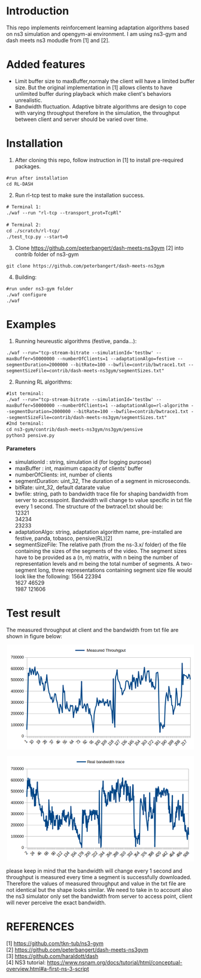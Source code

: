 Introduction
============
This repo implements reinforcement learning adaptation algorithms based on ns3 simulation and opengym-ai environment. I am using ns3-gym and dash meets ns3 modudle from [1] and [2].  

Added features
============
- Limit buffer size to maxBuffer,normaly the client will have a limited buffer size. But the original implementation in [1] allows clients to have unlimited buffer during playback which make client's behaviors unrealistic.
- Bandwidth fluctuation. Adaptive bitrate algorithms are design to cope with varying throughput therefore in the simulation, the throughput between client and server should be varied over time. 


Installation
============
1. After cloning this repo, follow instruction in [1] to install pre-required packages.
```
#run after installation
cd RL-DASH
```
2. Run rl-tcp test to make sure the installation success.
```
# Terminal 1:
./waf --run "rl-tcp --transport_prot=TcpRl"

# Terminal 2:
cd ./scratch/rl-tcp/
./test_tcp.py --start=0
```
3. Clone https://github.com/peterbangert/dash-meets-ns3gym [2] into contrib folder of ns3-gym
```
git clone https://github.com/peterbangert/dash-meets-ns3gym
```
4. Building:
```
#run under ns3-gym folder
./waf configure
./waf 
```

Examples
========
1. Running heureustic algorithms (festive, panda...):
```
./waf --run="tcp-stream-bitrate --simulationId='testbw' --maxBuffer=50000000 --numberOfClients=1 --adaptationAlgo=festive --segmentDuration=2000000 --bitRate=100 --bwfile=contrib/bwtrace1.txt --segmentSizeFile=contrib/dash-meets-ns3gym/segmentSizes.txt"
```
2. Running RL algorithms:
```
#1st terminal:
./waf --run="tcp-stream-bitrate --simulationId='testbw' --maxBuffer=50000000 --numberOfClients=1 --adaptationAlgo=rl-algorithm --segmentDuration=2000000 --bitRate=100 --bwfile=contrib/bwtrace1.txt --segmentSizeFile=contrib/dash-meets-ns3gym/segmentSizes.txt"
#2nd terminal:
cd ns3-gym/contrib/dash-meets-ns3gym/ns3gym/pensive
python3 pensive.py
```
#### Parameters 
- simulationId : string, simulation id (for logging purpose)
- maxBuffer : int, maximum capacity of clients' buffer
- numberOfClients: int, number of clients
- segmentDuration: uint_32, The duration of a segment in microseconds.
- bitRate: uint_32, default datarate value
- bwfile: string, path to bandwidth trace file for shaping bandwidth from server to accesspoint. Bandwidth will change to value specific in txt file every 1 second. The structure of the bwtrace1.txt should be:  
12321  
34234  
23233  
- adaptationAlgo: string, adaptation algorithm name, pre-installed are festive, panda, tobasco, pensive(RL)[2]
- segmentSizeFile: The relative path (from the ns-3.x/ folder) of the file containing the sizes of the segments of the video. The segment sizes have to be provided as a (n, m) matrix, with n being the number of representation levels and m being the total number of segments. A two-segment long, three representations containing segment size file would look like the following:
	1564 22394  
	1627 46529  
	1987 121606 

Test result
===========
The measured throughput at client and the bandwidth from txt file are shown in figure below: 
 <p align="center">
<img src="contrib/measuredThroughput.png" alt="drawing" width="500"/>
</p>

 <p align="center">
<img src="contrib/realbandwidthtrace.png" alt="drawing" width="500"/>
</p>
please keep in mind that the bandwidth will change every 1 second and throughput is measured every time a segment is successfully downloaded. Therefore the values of measured throughput and value in the txt file are not identical but the shape looks similar. We need to take in to account also the ns3 simulator only set the bandwidth from server to access point, client will never perceive the exact bandwidth.

REFERENCES
============

[1] https://github.com/tkn-tub/ns3-gym  
[2] https://github.com/peterbangert/dash-meets-ns3gym  
[3] https://github.com/haraldott/dash  
[4] NS3 tutorial: https://www.nsnam.org/docs/tutorial/html/conceptual-overview.html#a-first-ns-3-script  